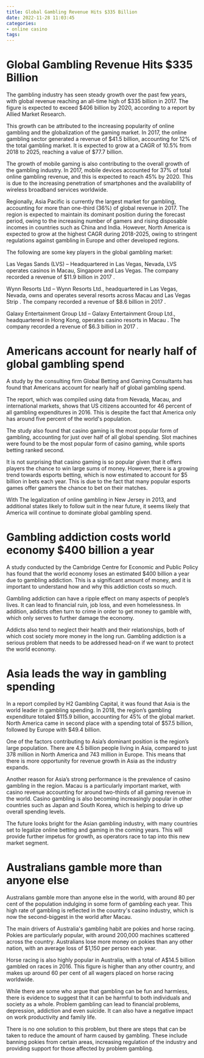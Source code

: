 ```yaml
---
title: Global Gambling Revenue Hits $335 Billion 
date: 2022-11-28 11:03:45
categories:
- online casino
tags:
---
```



#  Global Gambling Revenue Hits $335 Billion 

The gambling industry has seen steady growth over the past few years, with global revenue reaching an all-time high of $335 billion in 2017. The figure is expected to exceed $406 billion by 2020, according to a report by Allied Market Research. 

This growth can be attributed to the increasing popularity of online gambling and the globalization of the gaming market. In 2017, the online gambling sector generated a revenue of $41.5 billion, accounting for 12% of the total gambling market. It is expected to grow at a CAGR of 10.5% from 2018 to 2025, reaching a value of $77.7 billion. 

The growth of mobile gaming is also contributing to the overall growth of the gambling industry. In 2017, mobile devices accounted for 37% of total online gambling revenue, and this is expected to reach 45% by 2020. This is due to the increasing penetration of smartphones and the availability of wireless broadband services worldwide. 

Regionally, Asia Pacific is currently the largest market for gambling, accounting for more than one-third (36%) of global revenue in 2017. The region is expected to maintain its dominant position during the forecast period, owing to the increasing number of gamers and rising disposable incomes in countries such as China and India. However, North America is expected to grow at the highest CAGR during 2018-2025, owing to stringent regulations against gambling in Europe and other developed regions. 

The following are some key players in the global gambling market: 

Las Vegas Sands (LVS) – Headquartered in Las Vegas, Nevada, LVS operates casinos in Macau, Singapore and Las Vegas. The company recorded a revenue of $11.9 billion in 2017 . 

 Wynn Resorts Ltd – Wynn Resorts Ltd., headquartered in Las Vegas, Nevada, owns and operates several resorts across Macau and Las Vegas Strip . The company recorded a revenue of $8.6 billion in 2017 . 

Galaxy Entertainment Group Ltd – Galaxy Entertainment Group Ltd., headquartered in Hong Kong, operates casino resorts in Macau . The company recorded a revenue of $6.3 billion in 2017 . 

#  Americans account for nearly half of global gambling spend 

A study by the consulting firm Global Betting and Gaming Consultants has found that Americans account for nearly half of global gambling spend.

The report, which was compiled using data from Nevada, Macau, and international markets, shows that US citizens accounted for 46 percent of all gambling expenditures in 2016. This is despite the fact that America only has around five percent of the world's population.

The study also found that casino gaming is the most popular form of gambling, accounting for just over half of all global spending. Slot machines were found to be the most popular form of casino gaming, while sports betting ranked second.

It is not surprising that casino gaming is so popular given that it offers players the chance to win large sums of money. However, there is a growing trend towards esports betting, which is now estimated to account for $5 billion in bets each year. This is due to the fact that many popular esports games offer gamers the chance to bet on their matches.

With The legalization of online gambling in New Jersey in 2013, and additional states likely to follow suit in the near future, it seems likely that America will continue to dominate global gambling spend.

#  Gambling addiction costs world economy $400 billion a year 

A study conducted by the Cambridge Centre for Economic and Public Policy has found that the world economy loses an estimated $400 billion a year due to gambling addiction. This is a significant amount of money, and it is important to understand how and why this addiction costs so much.

Gambling addiction can have a ripple effect on many aspects of people’s lives. It can lead to financial ruin, job loss, and even homelessness. In addition, addicts often turn to crime in order to get money to gamble with, which only serves to further damage the economy.

Addicts also tend to neglect their health and their relationships, both of which cost society more money in the long run. Gambling addiction is a serious problem that needs to be addressed head-on if we want to protect the world economy.

#  Asia leads the way in gambling spending 

In a report compiled by H2 Gambling Capital, it was found that Asia is the world leader in gambling spending. In 2018, the region’s gambling expenditure totaled $115.9 billion, accounting for 45% of the global market. North America came in second place with a spending total of $57.5 billion, followed by Europe with $49.4 billion.

One of the factors contributing to Asia’s dominant position is the region’s large population. There are 4.5 billion people living in Asia, compared to just 378 million in North America and 743 million in Europe. This means that there is more opportunity for revenue growth in Asia as the industry expands.

Another reason for Asia’s strong performance is the prevalence of casino gambling in the region. Macau is a particularly important market, with casino revenue accounting for around two-thirds of all gaming revenue in the world. Casino gambling is also becoming increasingly popular in other countries such as Japan and South Korea, which is helping to drive up overall spending levels.

The future looks bright for the Asian gambling industry, with many countries set to legalize online betting and gaming in the coming years. This will provide further impetus for growth, as operators race to tap into this new market segment.

#  Australians gamble more than anyone else

Australians gamble more than anyone else in the world, with around 80 per cent of the population indulging in some form of gambling each year. This high rate of gambling is reflected in the country's casino industry, which is now the second-biggest in the world after Macau.

The main drivers of Australia's gambling habit are pokies and horse racing. Pokies are particularly popular, with around 200,000 machines scattered across the country. Australians lose more money on pokies than any other nation, with an average loss of $1,150 per person each year.

Horse racing is also highly popular in Australia, with a total of A$14.5 billion gambled on races in 2016. This figure is higher than any other country, and makes up around 60 per cent of all wagers placed on horse racing worldwide.

While there are some who argue that gambling can be fun and harmless, there is evidence to suggest that it can be harmful to both individuals and society as a whole. Problem gambling can lead to financial problems, depression, addiction and even suicide. It can also have a negative impact on work productivity and family life.

There is no one solution to this problem, but there are steps that can be taken to reduce the amount of harm caused by gambling. These include banning pokies from certain areas, increasing regulation of the industry and providing support for those affected by problem gambling.